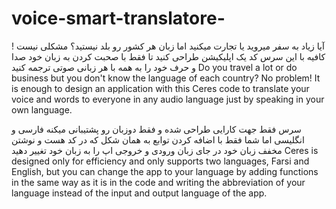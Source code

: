 # voice-smart-translatore-
آیا زیاد به سفر میروید یا تجارت میکنید اما زبان هر کشور رو بلد نیستید؟ مشکلی نیست ! کافیه با این سرس کد یک اپلیکیشن طراحی کنید تا فقط با صحبت کردن به زبان خود صدا و حرف خود را به همه با هر زبانی صوتی ترجمه کنید
Do you travel a lot or do business but you don't know the language of each country? No problem! It is enough to design an application with this Ceres code to translate your voice and words to everyone in any audio language just by speaking in your own language.

سرس فقط جهت کارایی طراحی شده و فقط دوزبان رو پشتیبانی میکنه فارسی و انگلیسی اما شما فقط با اضافه کردن توابع به همان شکل که در کد هست و نوشتن مخفف زبان خود در جای زبان ورودی و خروجی اپ را به زبان خود تغییر دهید
Ceres is designed only for efficiency and only supports two languages, Farsi and English, but you can change the app to your language by adding functions in the same way as it is in the code and writing the abbreviation of your language instead of the input and output language of the app.
